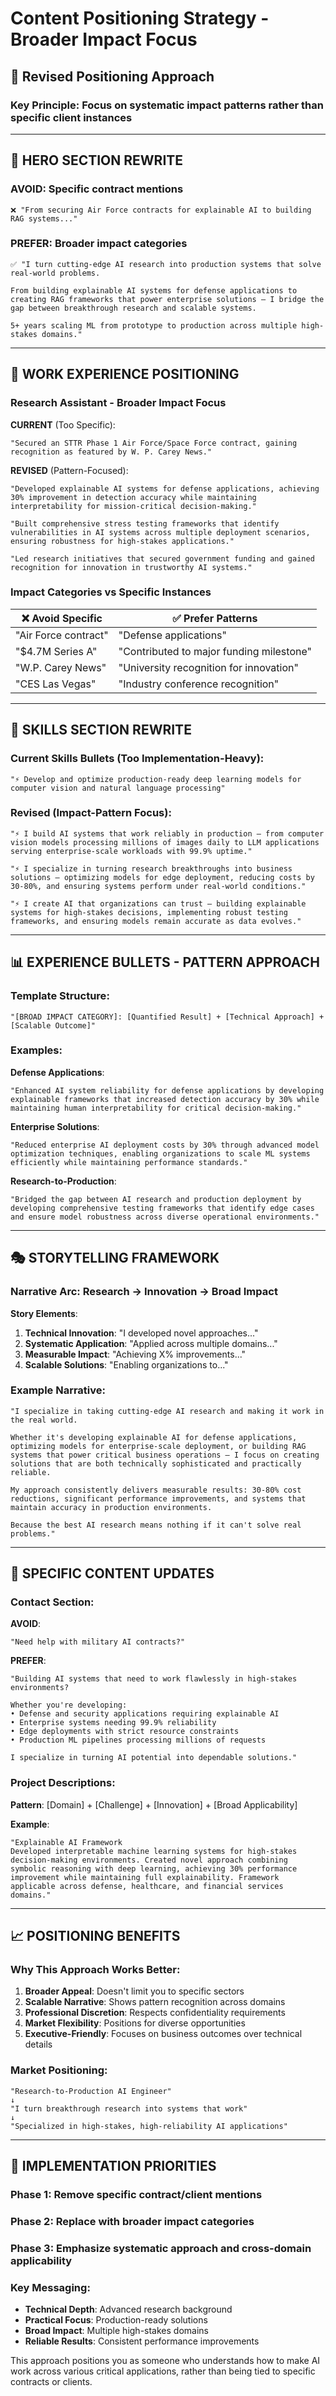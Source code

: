# Content Positioning Strategy - Broader Impact Focus

## 🎯 **Revised Positioning Approach**

### **Key Principle**: Focus on **systematic impact patterns** rather than specific client instances

---

## **📝 HERO SECTION REWRITE**

### **AVOID**: Specific contract mentions
```
❌ "From securing Air Force contracts for explainable AI to building RAG systems..."
```

### **PREFER**: Broader impact categories
```
✅ "I turn cutting-edge AI research into production systems that solve real-world problems.

From building explainable AI systems for defense applications to creating RAG frameworks that power enterprise solutions — I bridge the gap between breakthrough research and scalable systems.

5+ years scaling ML from prototype to production across multiple high-stakes domains."
```

---

## **💼 WORK EXPERIENCE POSITIONING**

### **Research Assistant - Broader Impact Focus**

**CURRENT** (Too Specific):
```
"Secured an STTR Phase 1 Air Force/Space Force contract, gaining recognition as featured by W. P. Carey News."
```

**REVISED** (Pattern-Focused):
```
"Developed explainable AI systems for defense applications, achieving 30% improvement in detection accuracy while maintaining interpretability for mission-critical decision-making."

"Built comprehensive stress testing frameworks that identify vulnerabilities in AI systems across multiple deployment scenarios, ensuring robustness for high-stakes applications."

"Led research initiatives that secured government funding and gained recognition for innovation in trustworthy AI systems."
```

### **Impact Categories vs Specific Instances**

| ❌ Avoid Specific | ✅ Prefer Patterns |
|------------------|-------------------|
| "Air Force contract" | "Defense applications" |
| "$4.7M Series A" | "Contributed to major funding milestone" |
| "W.P. Carey News" | "University recognition for innovation" |
| "CES Las Vegas" | "Industry conference recognition" |

---

## **🚀 SKILLS SECTION REWRITE**

### **Current Skills Bullets** (Too Implementation-Heavy):
```
"⚡ Develop and optimize production-ready deep learning models for computer vision and natural language processing"
```

### **Revised** (Impact-Pattern Focus):
```
"⚡ I build AI systems that work reliably in production — from computer vision models processing millions of images daily to LLM applications serving enterprise-scale workloads with 99.9% uptime."

"⚡ I specialize in turning research breakthroughs into business solutions — optimizing models for edge deployment, reducing costs by 30-80%, and ensuring systems perform under real-world conditions."

"⚡ I create AI that organizations can trust — building explainable systems for high-stakes decisions, implementing robust testing frameworks, and ensuring models remain accurate as data evolves."
```

---

## **📊 EXPERIENCE BULLETS - PATTERN APPROACH**

### **Template Structure**:
```
"[BROAD IMPACT CATEGORY]: [Quantified Result] + [Technical Approach] + [Scalable Outcome]"
```

### **Examples**:

**Defense Applications**:
```
"Enhanced AI system reliability for defense applications by developing explainable frameworks that increased detection accuracy by 30% while maintaining human interpretability for critical decision-making."
```

**Enterprise Solutions**:
```
"Reduced enterprise AI deployment costs by 30% through advanced model optimization techniques, enabling organizations to scale ML systems efficiently while maintaining performance standards."
```

**Research-to-Production**:
```
"Bridged the gap between AI research and production deployment by developing comprehensive testing frameworks that identify edge cases and ensure model robustness across diverse operational environments."
```

---

## **🎭 STORYTELLING FRAMEWORK**

### **Narrative Arc**: Research → Innovation → Broad Impact

**Story Elements**:
1. **Technical Innovation**: "I developed novel approaches..."
2. **Systematic Application**: "Applied across multiple domains..."
3. **Measurable Impact**: "Achieving X% improvements..."
4. **Scalable Solutions**: "Enabling organizations to..."

### **Example Narrative**:
```
"I specialize in taking cutting-edge AI research and making it work in the real world.

Whether it's developing explainable AI for defense applications, optimizing models for enterprise-scale deployment, or building RAG systems that power critical business operations — I focus on creating solutions that are both technically sophisticated and practically reliable.

My approach consistently delivers measurable results: 30-80% cost reductions, significant performance improvements, and systems that maintain accuracy in production environments.

Because the best AI research means nothing if it can't solve real problems."
```

---

## **🔧 SPECIFIC CONTENT UPDATES**

### **Contact Section**:
**AVOID**:
```
"Need help with military AI contracts?"
```

**PREFER**:
```
"Building AI systems that need to work flawlessly in high-stakes environments?

Whether you're developing:
• Defense and security applications requiring explainable AI
• Enterprise systems needing 99.9% reliability
• Edge deployments with strict resource constraints
• Production ML pipelines processing millions of requests

I specialize in turning AI potential into dependable solutions."
```

### **Project Descriptions**:
**Pattern**: [Domain] + [Challenge] + [Innovation] + [Broad Applicability]

**Example**:
```
"Explainable AI Framework
Developed interpretable machine learning systems for high-stakes decision-making environments. Created novel approach combining symbolic reasoning with deep learning, achieving 30% performance improvement while maintaining full explainability. Framework applicable across defense, healthcare, and financial services domains."
```

---

## **📈 POSITIONING BENEFITS**

### **Why This Approach Works Better**:

1. **Broader Appeal**: Doesn't limit you to specific sectors
2. **Scalable Narrative**: Shows pattern recognition across domains  
3. **Professional Discretion**: Respects confidentiality requirements
4. **Market Flexibility**: Positions for diverse opportunities
5. **Executive-Friendly**: Focuses on business outcomes over technical details

### **Market Positioning**:
```
"Research-to-Production AI Engineer"
↓
"I turn breakthrough research into systems that work"
↓
"Specialized in high-stakes, high-reliability AI applications"
```

---

## **🎯 IMPLEMENTATION PRIORITIES**

### **Phase 1**: Remove specific contract/client mentions
### **Phase 2**: Replace with broader impact categories  
### **Phase 3**: Emphasize systematic approach and cross-domain applicability

### **Key Messaging**:
- **Technical Depth**: Advanced research background
- **Practical Focus**: Production-ready solutions
- **Broad Impact**: Multiple high-stakes domains
- **Reliable Results**: Consistent performance improvements

This approach positions you as someone who understands how to make AI work across various critical applications, rather than being tied to specific contracts or clients.